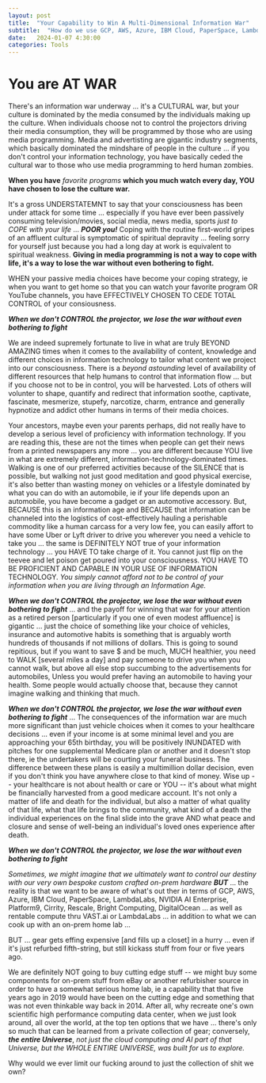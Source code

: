 ```yaml
---
layout: post
title:  "Your Capability to Win A Multi-Dimensional Information War"
subtitle:  "How do we use GCP, AWS, Azure, IBM Cloud, PaperSpace, LambdaLabs, NVIDIA AI Enterprise, Platform9, Cirrity, Rescale, Bright Computing ... as well as rentable compute thru VAST.ai or LambdaLabs in addition to on on-prem home lab"
date:   2024-01-07 4:30:00
categories: Tools
---
```



# You are AT WAR

There's an information war underway ... it's a CULTURAL war, but your culture is dominated by the media consumed by the individuals making up the culture.  When individuals choose not to control the projectors driving their media consumption, they will be programmed by those who are using media programming.  Media and advertisting are gigantic industry segments, which basically dominated the mindshare of people in the culture ... if you don't control your information technology, you have basically ceded the cultural war to those who use media programming to herd human zombies.

**When you have** *favorite programs* **which you much watch every day, YOU have chosen to lose the culture war.**

It's a gross UNDERSTATEMNT to say that your consciousness has been under attack for some time ... especially if you have ever been passively consuming television/movies, social media, news media, sports *just to COPE with your life* ... ***POOR you!***  Coping with the routine first-world gripes of an affluent cultural is symptomatic of spiritual depravity ... feeling sorry for yourself just because you had a long day at work is equivalent to spiritual weakness. **Giving in media programming is not a way to cope with life, it's a way to lose the war without even bothering to fight.**

WHEN your passive media choices have become your coping strategy, ie when you want to get home so that you can watch your favorite program OR YouTube channels, you have EFFECTIVELY CHOSEN TO CEDE TOTAL CONTROL of your consiousness. 


***When we don't CONTROL the projector, we lose the war without even bothering to fight***

We are indeed supremely fortunate to live in what are truly BEYOND AMAZING times when it comes to the availability of content, knowledge and different choices in information technology to tailor what content we project into our consciousness. There is a *beyond astounding* level of availability of different resources that help humans to control that information flow ... but if you choose not to be in control, you will be harvested. Lots of others will volunter to shape, quantify and redirect that information soothe, captivate, fascinate, mesmerize, stupefy, narcotize, charm, entrance and generally hypnotize and addict other humans in terms of their media choices.

Your ancestors, maybe even your parents perhaps, did not really have to develop a serious level of proficiency with information technology. If you are reading this, these are not the times when people can get their news from a printed newspapers any more ... you are different because YOU live in what are extremely different, information-technology-dominated times.  Walking is one of our preferred activities because of the SILENCE that is possible, but walking not just good meditation and good physical exercise, it's also better than wasting money on vehicles or a lifestyle dominated by what you can do with an automobile, ie if your life depends upon an automobile, you have become a gadget or an automotive accessory. But, BECAUSE this is an information age and BECAUSE that information can be channeled into the logistics of cost-effectively hauling a perishable commodity like a human carcass for a very low fee, you can easily affort to have some Uber or Lyft driver to drive you wherever you need a vehicle to take you ... the same is DEFINITELY NOT true of your information technology ... you HAVE TO take charge of it. You cannot just flip on the teevee and let poison get poured into your consciousness. YOU HAVE TO BE PROFICIENT AND CAPABLE IN YOUR USE OF INFORMATION TECHNOLOGY. *You simply cannot afford not to be control of your information when you are living through an Information Age.*


***When we don't CONTROL the projector, we lose the war without even bothering to fight*** ... and the payoff for winning that war for your attention as a retired person [particularly if you one of even modest affluence] is gigantic ... just the choice of something like your choice of vehicles, insurance and automotive habits is something that is arguably worth hundreds of thousands if not millions of dollars.  This is going to sound repitious, but if you want to save $ and be much, MUCH healthier, you need to WALK [several miles a day] and pay someone to drive you when you cannot walk, but above all else stop succumbing to the advertisements for automobiles, Unless you would prefer having an automobile to having your health.  Some people would actually choose that, because they cannot imagine walking and thinking that much. 

***When we don't CONTROL the projector, we lose the war without even bothering to fight*** ... The consequences of the information war are much more significant than just vehicle choices when it comes to your healthcare decisions ... even if your income is at some minimal level and you are approaching your 65th birthday, you will be positively INUNDATED with pitches for one supplemental Medicare plan or another and it doesn't stop there, ie the undertakers will be courting your funeral business. The difference between these plans is easily a multimillion dollar decision, even if you don't think you have anywhere close to that kind of money. Wise up -- your healthcare is not about health or care or YOU -- it's about what might be financially harvested from a good medicare account. It's not only a matter of life and death for the individual, but also a matter of what quality of that life, what that life brings to the community, what kind of a death the individual experiences on the final slide into the grave AND what peace and closure and sense of well-being an individual's loved ones experience after death. 

***When we don't CONTROL the projector, we lose the war without even bothering to fight***


*Sometimes, we might imagine that we ultimately want to control our destiny with our very own bespoke custom crafted on-prem hardware* ***BUT*** ... the reality is that we want to be aware of what's out ther in terms of GCP, AWS, Azure, IBM Cloud, PaperSpace, LambdaLabs, NVIDIA AI Enterprise, Platform9, Cirrity, Rescale, Bright Computing, DigitalOcean ... as well as rentable compute thru VAST.ai or LambdaLabs ... in addition to what we can cook up with an on-prem home lab ...

BUT ... gear gets effing expensive [and fills up a closet] in a hurry ... even if it's just refurbed fifth-string, but still kickass stuff from four or five years ago.

We are definitely NOT going to buy cutting edge stuff -- we might buy some components for on-prem stuff from eBay or another refurbisher source in order to have a somewhat serious home lab, ie a capability that that five years ago in 2019 would have been on the cutting edge and something that was not even thinkable way back in 2014. After all, why recreate one's own scientific high performance computing data center, when we just look around, all over the world, at the top ten options that we have ... there's only so much that can be learned from a private collection of gear; conversely, ***the entire Universe***, *not just the cloud computing and AI part of that Universe, but the WHOLE ENTIRE UNIVERSE, was built for us to explore.* 

Why would we ever limit our fucking around to just the collection of shit we own?